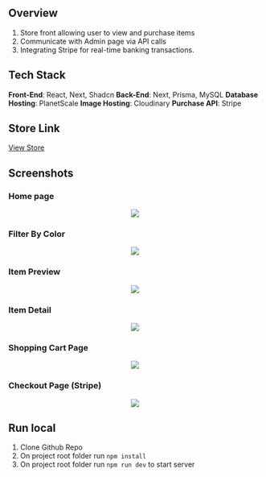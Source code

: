 ## Overview

 1. Store front allowing user to view and purchase items
 2. Communicate with Admin page via API calls
 3. Integrating Stripe for real-time banking transactions.

## Tech Stack
**Front-End**: React, Next, Shadcn
**Back-End**: Next, Prisma, MySQL
**Database Hosting**: PlanetScale
**Image Hosting**: Cloudinary
**Purchase API**: Stripe

## Store Link
[View Store](https://e-commerce-store-9ucp0j9mz-bruce-liushaopeng.vercel.app/)

## Screenshots
### Home page
<p align="center">
  <img src="https://res.cloudinary.com/dkktswnhi/image/upload/v1694793220/Store%20Front%20Pictures/Screenshot_2023-09-15_at_11.52.07_AM_bnrbub.png" />
</p>

### Filter By Color
<p align="center">
  <img src="https://res.cloudinary.com/dkktswnhi/image/upload/v1694793378/Store%20Front%20Pictures/Screenshot_2023-09-15_at_11.56.09_AM_whmll9.png" />
</p>

### Item Preview
<p align="center" >
  <img src="https://res.cloudinary.com/dkktswnhi/image/upload/v1694793451/Store%20Front%20Pictures/Screenshot_2023-09-15_at_11.57.12_AM_mdgwld.png" />
</p>

### Item Detail
<p align="center" >
  <img src="https://res.cloudinary.com/dkktswnhi/image/upload/v1694793583/Store%20Front%20Pictures/Screenshot_2023-09-15_at_11.59.24_AM_fln4tm.png" />
</p>

### Shopping Cart Page
<p align="center" >
  <img src="https://res.cloudinary.com/dkktswnhi/image/upload/v1694793642/Store%20Front%20Pictures/Screenshot_2023-09-15_at_12.00.33_PM_skh4md.png" />
</p>

### Checkout Page (Stripe)
<p align="center" >
  <img src="https://res.cloudinary.com/dkktswnhi/image/upload/v1694793736/Store%20Front%20Pictures/Screenshot_2023-09-15_at_12.01.57_PM_zhrnju.png" />
</p>

## Run local 
1. Clone Github Repo
2. On project root folder run `npm install`
3. On project root folder run `npm run dev` to start server
